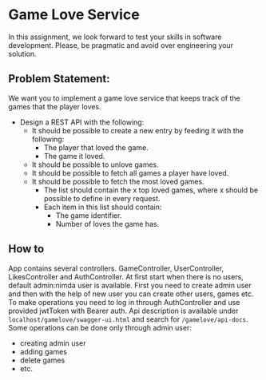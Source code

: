
# Game Love Service

In this assignment, we look forward to test your skills in software development. Please, be pragmatic and avoid over engineering your solution.

## Problem Statement:

We want you to implement a game love service that keeps track of the games that the player loves.

* Design a REST API with the following:
    * It should be possible to create a new entry by feeding it with the following:
        * The player that loved the game.
        * The game it loved.
    * It should be possible to unlove games.
    * It should be possible to fetch all games a player have loved.
    * It should be possible to fetch the most loved games.
        * The list should contain the x top loved games, where x should be possible to define in every request.
        * Each item in this list should contain:
            * The game identifier.
            * Number of loves the game has.

## How to
App contains several controllers. GameController, UserController, LikesController 
and AuthController. At first start when there is no users, default admin:nimda user is available.
First you need to create admin user and then with the help of new user you can create other users, games etc.
To make operations you need to log in through AuthController and use provided jwtToken with Bearer auth.
Api description is available under `localhost/gamelove/swagger-ui.html` and search for `/gamelove/api-docs`.
Some operations can be done only through admin user: 
- creating admin user
- adding games
- delete games
- etc.
